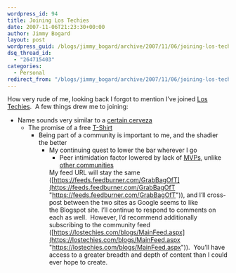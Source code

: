```yaml
---
wordpress_id: 94
title: Joining Los Techies
date: 2007-11-06T21:23:30+00:00
author: Jimmy Bogard
layout: post
wordpress_guid: /blogs/jimmy_bogard/archive/2007/11/06/joining-los-techies.aspx
dsq_thread_id:
  - "264715403"
categories:
  - Personal
redirect_from: "/blogs/jimmy_bogard/archive/2007/11/06/joining-los-techies.aspx/"
---
```

How very rude of me, looking back I forgot to mention I&#8217;ve joined [Los Techies](https://lostechies.com/Default.aspx).&nbsp; A few things drew me to joining:

  * Name sounds very similar to a [certain cerveza](http://www.dosxx.com) 
      * The promise of a free [T-Shirt](https://www.cafepress.com/lostechies) 
          * Being part of a community is important to me, and the shadier the better 
              * My continuing&nbsp;quest to lower the bar wherever I go 
                  * Peer intimidation factor lowered by lack of [MVPs](http://mvp.support.microsoft.com/), unlike [other communities](http://codebetter.com/)</ul> 
                My feed URL&nbsp;will stay&nbsp;the same ([https://feeds.feedburner.com/GrabBagOfT](https://feeds.feedburner.com/GrabBagOfT "https://feeds.feedburner.com/GrabBagOfT")), and I&#8217;ll cross-post&nbsp;between the two sites as Google seems to&nbsp;like the&nbsp;Blogspot site. I&#8217;ll continue to respond to comments on each as well.&nbsp; However, I&#8217;d recommend additionally subscribing to the community feed ([https://lostechies.com/blogs/MainFeed.aspx](https://lostechies.com/blogs/MainFeed.aspx "https://lostechies.com/blogs/MainFeed.aspx")).&nbsp; You&#8217;ll have access to a&nbsp;greater&nbsp;breadth and depth of&nbsp;content than I could ever hope to create.